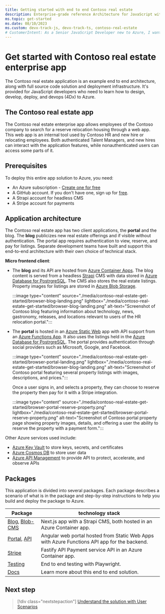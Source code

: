 ```yaml
---
title: Getting started with end to end Contoso real estate
description: Enterprise-grade reference Architecture for JavaScript with Contoso real estate, including source code, deployment infrastructure, end to end testing.
ms.topic: get-started
ms.date: 08/10/2023
ms.custom: devx-track-js, devx-track-ts, contoso-real-estate
# CustomerIntent: As a Senior JavaScript Developer new to Azure, I want learn how to build and deploy complex architectures so that build and deploy my own architecture.
---
```


# Get started with Contoso real estate enterprise app

The Contoso real estate application is an example end to end architecture, along with full source code solution and deployment infrastructure. It's provided for JavaScript developers who need to learn how to design, develop, deploy, and devops (4Dx) to Azure. 

## The Contoso real estate app

The Contoso real estate enterprise app allows employees of the Contoso company to search for a reserve relocation housing through a web app. This web app is an internal tool used by Contoso HR and new hire or relocating employees. Both authenticated Talent Managers, and new hires can interact with the application features, while nonauthenticated users can access some parts of it.

## Prerequisites

To deploy this entire app solution to Azure, you need:

* An Azure subscription - [Create one for free](https://azure.microsoft.com/free/cognitive-services?azure-portal=true)
* A GitHub account. If you don't have one, sign up for [free](https://github.com/join).  
* A Strapi account for headless CMS
* A Stripe account for payments

## Application architecture

The Contoso real estate app has two client applications, the **portal** and the blog. The **blog** publicizes new real estate offerings and if visible without authentication. The portal app requires authentication to view, reserve, and pay for listings. Separate development teams have built and support this end-to-end architecture with their own choice of technical stack. 

**Micro frontend client**:

* The **blog** and its API are hosted from [Azure Container Apps](/azure/container-apps). The blog content is served from a headless [Strapi](https://strapi.io/) CMS with data stored in [Azure Database for PostrgreSQL](/azure/postgresql). The CMS also stores the real estate listings. Property images for listings are stored in [Azure Blob Storage](/azure/storage/blobs/).

    :::image type="content" source="./media/contoso-real-estate-get-started/browser-blog-landing.png" lightbox="./media/contoso-real-estate-get-started/browser-blog-landing.png" alt-text="Screenshot of Contoso blog featuring information about technology, news, gastronomy, releases, and locations relevant to users of the HR relocation portal.":::


* The **portal** is hosted in an [Azure Static Web](/azure/static-web-apps) app with API support from an [Azure Functions App](/azure/azure-functions). It also uses the listings held in the [Azure Database for PostrgreSQL](/azure/postgresql). The portal provides authentication through social providers such as Microsoft, Google, and Facebook.

    :::image type="content" source="./media/contoso-real-estate-get-started/browser-portal-landing.png" lightbox="./media/contoso-real-estate-get-started/browser-blog-landing.png" alt-text="Screenshot of Contoso portal featuring several property listings with images, descriptions, and prices.":::

    Once a user signs in, and selects a property, they can choose to reserve the property then pay for it with a Stripe integration. 

    :::image type="content" source="./media/contoso-real-estate-get-started/browser-portal-reserve-property.png" lightbox="./media/contoso-real-estate-get-started/browser-portal-reserve-property.png" alt-text="Screenshot of Contoso portal property page showing property images, details, and offering a user the ability to reserve the property with a payment form.":::

Other Azure services used include: 

* [Azure Key Vault](/azure/key-vault) to store keys, secrets, and certificates
* [Azure Cosmos DB](/azure/cosmos-db) to store user data
* [Azure API Management](/azure/api-management) to provide API to protect, accelerate, and observe APIs

## Packages

This application is divided into several packages. Each package describes a scenario of what is in the package and step-by-step instructions to help you build and deploy the package to Azure. 

|Package|technology stack|
|--|--|
|[Blog](https://github.com/Azure-Samples/contoso-real-estate/tree/main/packages/blog), [Blob-CMS](https://github.com/Azure-Samples/contoso-real-estate/tree/main/packages/blog-cms)|Next.js app with a Strapi CMS, both hosted in an Azure Container app.|
|[Portal](https://github.com/Azure-Samples/contoso-real-estate/tree/main/packages/portal), [API](https://github.com/Azure-Samples/contoso-real-estate/tree/main/packages/api)|Angular web portal hosted from Static Web Apps with Azure Functions API app for the backend.|
|[Stripe](https://github.com/Azure-Samples/contoso-real-estate/tree/main/packages/stripe)|Fastify API Payment service API in an Azure Container app.|
|[Testing](https://github.com/Azure-Samples/contoso-real-estate/tree/main/packages/testing)|End to end testing with Playwright.|
|[Docs](https://github.com/Azure-Samples/contoso-real-estate/tree/main/packages/docs)|Learn more about this end to end solution.|

## Next step

> [!div class="nextstepaction"]
> [Understand the solution with User Scenarios](contoso-real-estate-user-scenarios.md)
